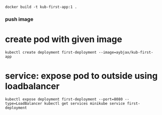 `
docker build -t kub-first-app:1 .
`

### push image


# create pod with given image
`
kubectl create deployment first-deployment --image=aybjax/kub-first-app
`

# service: expose pod to outside using loadbalancer

`
kubectl expose deployment first-deployment --port=8080 --type=LoadBalancer
kubectl get services
minikube service first-deployment
`